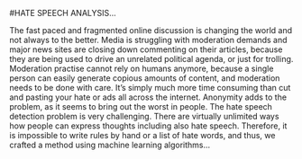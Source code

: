 #HATE SPEECH ANALYSIS...

The fast paced and fragmented online discussion is changing the world and not always to the better. Media is struggling with moderation demands and major news sites are closing down commenting on their articles, because they are being used to drive an unrelated political agenda, or just for trolling. Moderation practise cannot rely on humans anymore, because a single person can easily generate copious amounts of content, and moderation needs to be done with care. It’s simply much more time consuming than cut and pasting your hate or ads all across the internet. Anonymity adds to the problem, as it seems to bring out the worst in people.
The hate speech detection problem is very challenging. There are virtually unlimited ways how people can express thoughts including also hate speech. Therefore, it is impossible to write rules by hand or a list of hate words, and thus, we crafted a method using machine learning algorithms...
